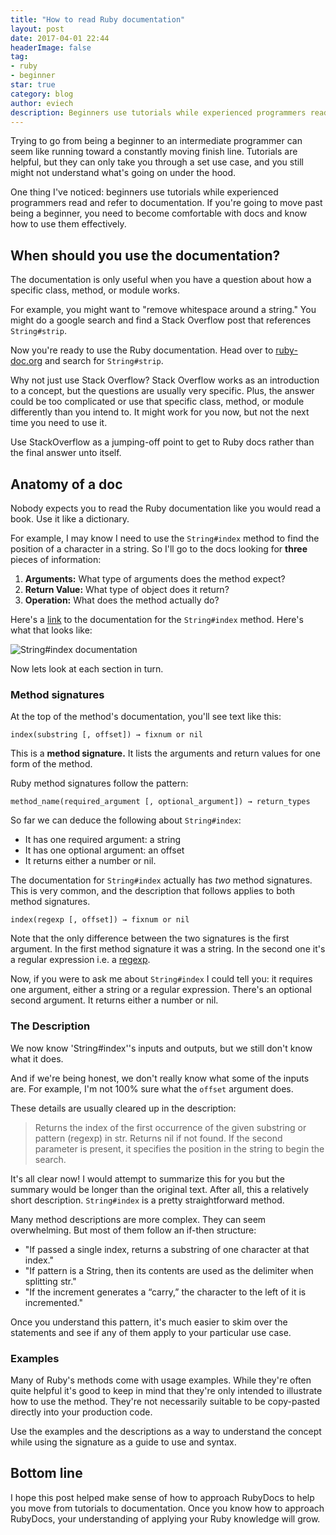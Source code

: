 ```yaml
---
title: "How to read Ruby documentation"
layout: post
date: 2017-04-01 22:44
headerImage: false
tag:
- ruby
- beginner
star: true
category: blog
author: eviech
description: Beginners use tutorials while experienced programmers read and refer to documentation. But how do you do that, exactly? This post explains the anatomy of a Ruby doc to help expand your understanding of Ruby.
---
```



Trying to go from being a beginner to an intermediate programmer can seem like running toward a constantly moving finish line. Tutorials are helpful, but they can only take you through a set use case, and you still might not understand what's going on under the hood. 

One thing I've noticed: beginners use tutorials while experienced programmers read and refer to documentation. If you're going to move past being a beginner, you need to become comfortable with docs and know how to use them effectively.

## When should you use the documentation?

The documentation is only useful when you have a question about how a specific class, method, or module works. 

For example, you might want to "remove whitespace around a string." You might do a google search and find a Stack Overflow post that references `String#strip`.

Now you're ready to use the Ruby documentation. Head over to [ruby-doc.org](http://ruby-doc.org ) and search for `String#strip`.

Why not just use Stack Overflow? Stack Overflow works as an introduction to a concept, but the questions are usually very specific. Plus, the answer could be too complicated or use that specific class, method, or module differently than you intend to. It might work for you now, but not the next time you need to use it. 

Use StackOverflow as a jumping-off point to get to Ruby docs rather than the final answer unto itself.

## Anatomy of a doc

Nobody expects you to read the Ruby documentation like you would read a book. Use it like a dictionary. 

For example, I may know I need to use the `String#index` method to find the position of a character in a string. So I'll go to the docs looking for **three** pieces of information:

1. **Arguments:** What type of arguments does the method expect?
2. **Return Value:** What type of object does it return?
3. **Operation:** What does the method actually do?

Here's a [link](https://ruby-doc.org/core-2.2.0/String.html#method-i-index) to the documentation for the `String#index` method. Here's what that looks like:

![String#index documentation](/images/2017/02/string_index_documentation.png)

Now lets look at each section in turn.

### Method signatures


At the top of the method's documentation, you'll see text like this:

```
index(substring [, offset]) → fixnum or nil
```

This is a **method signature.** It lists the arguments and return values for one form of the method. 

Ruby method signatures follow the pattern:

```
method_name(required_argument [, optional_argument]) → return_types 
```

So far we can deduce the following about `String#index`:

* It has one required argument: a string 
* It has one optional argument: an offset
* It returns either a number or nil. 

The documentation for `String#index` actually has *two* method signatures. This is very common, and the description that follows applies to both method signatures. 

```
index(regexp [, offset]) → fixnum or nil
```

Note that the only difference between the two signatures is the first argument. In the first method signature it was a string. In the second one it's a regular expression i.e. a [regexp](https://ruby-doc.org/core-2.2.0/Regexp.html). 

Now, if you were to ask me about `String#index` I could tell you: it requires one argument, either a string or a regular expression. There's an optional second argument. It returns either a number or nil.  


### The Description
 We now know 'String#index''s inputs and outputs, but we still don't know what it does. 

And if we're being honest, we don't really know what some of the inputs are. For example, I'm not 100% sure what the `offset` argument does. 

These details are usually cleared up in the description:

> Returns the index of the first occurrence of the given substring or pattern (regexp) in str. Returns nil if not found. If the second parameter is present, it specifies the position in the string to begin the search.

It's all clear now! I would attempt to summarize this for you but the summary would be longer than the original text. After all, this a relatively short description. `String#index` is a pretty straightforward method. 

Many method descriptions are more complex. They can seem overwhelming. But most of them follow an if-then structure:

* "If passed a single index, returns a substring of one character at that index." 
* "If pattern is a String, then its contents are used as the delimiter when splitting str."
* "If the increment generates a “carry,” the character to the left of it is incremented."

Once you understand this pattern, it's much easier to skim over the statements and see if any of them apply to your particular use case. 

### Examples

Many of Ruby's methods come with usage examples. While they're often quite helpful it's good to keep in mind that they're only intended to illustrate how to use the method. They're not necessarily suitable to be copy-pasted directly into your production code. 

Use the examples and the descriptions as a way to understand the concept while using the signature as a guide to use and syntax.

## Bottom line

I hope this post helped make sense of how to approach RubyDocs to help you move from tutorials to documentation. Once you know how to approach RubyDocs, your understanding of applying your Ruby knowledge will grow. 